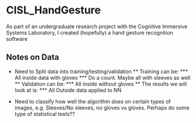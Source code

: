 # CISL_HandGesture
As part of an undergraduate research project with the Cognitive Immersive Systems Laboratory, I created (hopefully) a hand gesture recognition software

## Notes on Data

* Need to Split data into training/testing/validation
** Training can be:
*** All inside data with gloves
*** Do a count. Maybe all with sleeves as well
** Validation can be:
*** All inside without gloves
** The results we will look at is:
*** All Outside data applied to NN

* Need to classify how well the algorithm does on certain types of images, e.g. Sleeves/No sleeves, no gloves vs gloves. Perhaps do some type of statistical tests??


